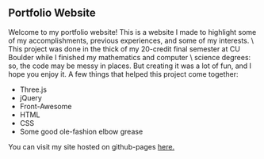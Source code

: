 <h2>Portfolio Website</h2>
<p>Welcome to my portfolio website! This is a website I made to highlight some of my accomplishments, previous experiences, and some of my interests. \
    This project was done in the thick of my 20-credit final semester at CU Boulder while I finished my mathematics and computer \
    science degrees: so, the code may be messy in places. But creating it was a lot of fun, and I hope you enjoy it. A few things that helped this project come together: </p>
<ul>
    <li>Three.js</li>
    <li>jQuery</li>
    <li>Front-Awesome</li>
    <li>HTML</li>
    <li>CSS</li>
    <li>Some good ole-fashion elbow grease</li>
</ul>
<p>You can visit my site hosted on github-pages <a href=”https://maxwiesner.github.io/Personal-Website/”>here.</a></p>
